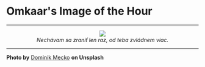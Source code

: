 # Omkaar's Image of the Hour

---

<div align="center">

<a href="https://unsplash.com/photos/a-woman-poses-inside-circular-structures-with-arms-out-u_uDbGllJXk">
  <img src="https://images.unsplash.com/photo-1753724223398-a79a9eda4624?crop=entropy&cs=tinysrgb&fit=max&fm=jpg&ixid=M3w3NjA2Nzh8MHwxfHJhbmRvbXx8fHx8fHx8fDE3NTQwODU2MDB8&ixlib=rb-4.1.0&q=80&w=1080" style="max-width:100%; height:auto;">
</a>

<br>
<i>Nechávam sa zraniť len raz, od teba zvládnem viac.</i>

</div>

---

**Photo by** [Dominik Mecko](https://unsplash.com/@janyck) **on Unsplash**
